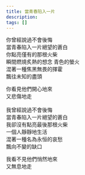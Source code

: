 ```yaml
---
title: 當青春陷入一片
description: 
tags: []
---
```

你曾經說過不會後悔<br>
當青春陷入一片絕望的蒼白<br>
你點亮僅有的那根火柴<br>
瞬間燃燒炙熱的想念 青色的螢火<br>
混著一種焦黑無畏的揮霍<br>
飄往未知的盡頭

你看見他們開心地來<br>
又悲傷地走
 <br><br>
我曾經說過不會後悔<br>
當青春陷入一片絕望的蒼白<br>
我卻沒有點亮最後那根火柴<br>
一個人靜靜地生活<br>
混著一種名為永恒的哀愁<br>
飄向不變的缺口

我看不見他們悄然地來<br>
又無息地走
